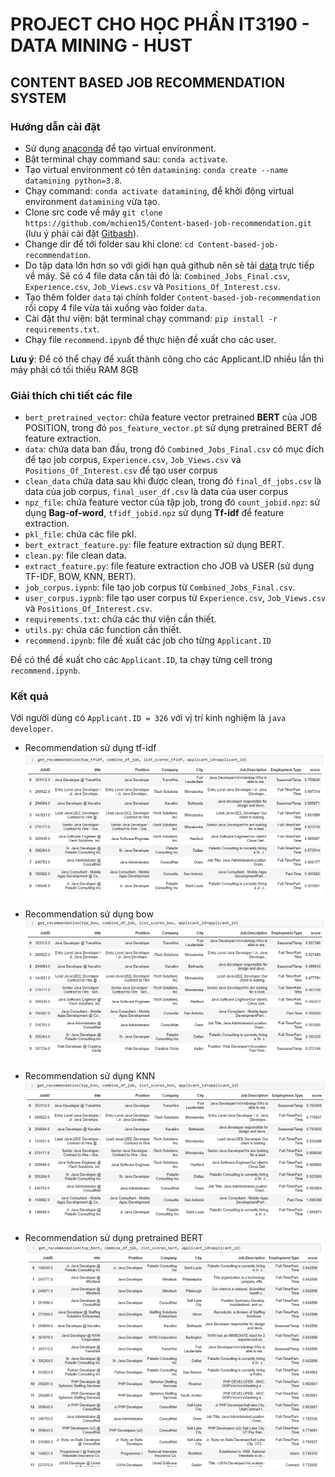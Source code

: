 # PROJECT CHO HỌC PHẦN IT3190 - DATA MINING - HUST
## CONTENT BASED JOB RECOMMENDATION SYSTEM  
### Hướng dẫn cài đặt 
+ Sử dụng [anaconda](https://www.anaconda.com/) để tạo virtual environment.
+ Bật terminal chạy command sau: `conda activate`.
+ Tạo virtual environment có tên `datamining`: `conda create --name datamining python=3.8`.
+ Chạy command: `conda activate datamining`, để khởi động virtual environment `datamining` vừa tạo.
+ Clone src code về máy `git clone https://github.com/mchien15/Content-based-job-recommendation.git` (lưu ý phải cài đặt [Gitbash](https://git-scm.com/downloads)).
+ Change dir để tới folder sau khi clone: `cd Content-based-job-recommendation`.
+ Do tập data lớn hơn so với giới hạn quả github nên sẽ tải [data](https://www.kaggle.com/datasets/kandij/job-recommendation-datasets) trực tiếp về máy. Sẽ có 4 file data cần tải đó là: `Combined_Jobs_Final.csv`, `Experience.csv`, `Job_Views.csv` và `Positions_Of_Interest.csv`.
+ Tạo thêm folder `data` tại chính folder `Content-based-job-recommendation` rồi copy 4 file vừa tải xuống vào folder `data`.
+ Cài đặt thư viện: bật terminal chạy command: `pip install -r requirements.txt`.
+ Chạy file `recommend.ipynb` để thực hiện đề xuất cho các user.

**Lưu ý**: Để có thể chạy để xuất thành công cho các Applicant.ID nhiều lần thì máy phải có tối thiếu RAM 8GB

### Giải thích chi tiết các file
+ `bert_pretrained_vector`: chứa feature vector pretrained **BERT** của JOB POSITION, trong đó `pos_feature_vector.pt` sử dụng pretrained BERT để feature extraction.
+ `data`: chứa data ban đầu, trong đó `Combined_Jobs_Final.csv` có mục đích để tạo job corpus, `Experience.csv`, `Job_Views.csv` và `Positions_Of_Interest.csv` để tạo user corpus
+ `clean_data` chứa data sau khi được clean, trong đó `final_df_jobs.csv` là data của job corpus, `final_user_df.csv` là data của user corpus
+ `npz_file`: chứa feature vector của tập job, trong đó `count_jobid.npz`: sử dụng **Bag-of-word**, `tfidf_jobid.npz` sử dụng **Tf-idf** để feature extraction.
+ `pkl_file`: chứa các file pkl.
+ `bert_extract_feature.py`: file feature extraction sử dụng BERT.
+ `clean.py`: file clean data.
+ `extract_feature.py`: file feature extraction cho JOB và USER (sử dụng TF-IDF, BOW, KNN, BERT).
+ `job_corpus.iypnb`: file tạo job corpus từ `Combined_Jobs_Final.csv`.
+ `user_corpus.iypnb`: file tạo user corpus từ `Experience.csv`, `Job_Views.csv` và `Positions_Of_Interest.csv`.
+ `requirements.txt`: chứa các thư viện cần thiết.
+ `utils.py`: chứa các function cần thiết.
+ `recommend.ipynb`: file đề xuất các job cho từng `Applicant.ID`


Đề có thể đề xuất cho các `Applicant.ID`, ta chạy từng cell trong `recommend.ipynb`.

### Kết quả
Với người dùng có  `Applicant.ID = 326` với vị trí kinh nghiệm là `java developer`.
+ Recommendation sử dụng tf-idf
!['Recommendation sử dụng tf-idf'](https://github.com/duongngyn0510/Content-based-job-recommendation/blob/master/imgs/tfidf-rec.png)

+ Recommendation sử dụng bow
!['Recommendation sử dụng bow'](https://github.com/duongngyn0510/Content-based-job-recommendation/blob/master/imgs/bow-rec.png)

+ Recommendation sử dụng KNN
!['Recommendation sử dụng KNN'](https://github.com/duongngyn0510/Content-based-job-recommendation/blob/master/imgs/knn-rec.png)

+ Recommendation sử dụng pretrained BERT
!['Recommendation sử dụng pretrained BERT'](https://github.com/duongngyn0510/Content-based-job-recommendation/blob/master/imgs/bert-rec.png)

